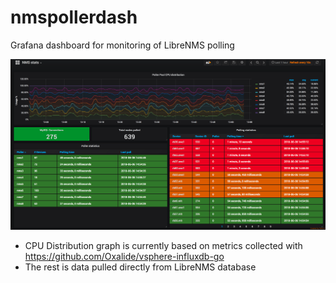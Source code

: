 # nmspollerdash
Grafana dashboard for monitoring of LibreNMS polling

![Grafana dashboard](nmsPollerDash.png?raw=true "Title")

* CPU Distribution graph is currently based on metrics collected with https://github.com/Oxalide/vsphere-influxdb-go
* The rest is data pulled directly from LibreNMS database
